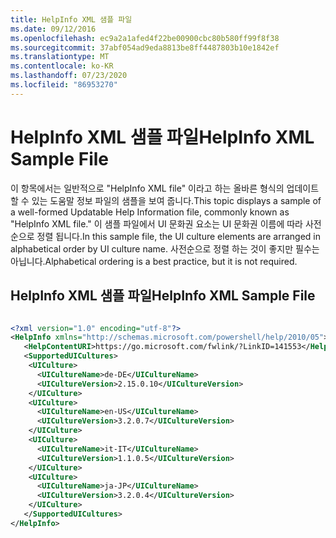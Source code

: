 ```yaml
---
title: HelpInfo XML 샘플 파일
ms.date: 09/12/2016
ms.openlocfilehash: ec9a2a1afed4f22be00900cbc80b580ff99f8f38
ms.sourcegitcommit: 37abf054ad9eda8813be8ff4487803b10e1842ef
ms.translationtype: MT
ms.contentlocale: ko-KR
ms.lasthandoff: 07/23/2020
ms.locfileid: "86953270"
---
```

# <a name="helpinfo-xml-sample-file"></a><span data-ttu-id="53ff2-102">HelpInfo XML 샘플 파일</span><span class="sxs-lookup"><span data-stu-id="53ff2-102">HelpInfo XML Sample File</span></span>

<span data-ttu-id="53ff2-103">이 항목에서는 일반적으로 "HelpInfo XML file" 이라고 하는 올바른 형식의 업데이트할 수 있는 도움말 정보 파일의 샘플을 보여 줍니다.</span><span class="sxs-lookup"><span data-stu-id="53ff2-103">This topic displays a sample of a well-formed Updatable Help Information file, commonly known as "HelpInfo XML file."</span></span> <span data-ttu-id="53ff2-104">이 샘플 파일에서 UI 문화권 요소는 UI 문화권 이름에 따라 사전순으로 정렬 됩니다.</span><span class="sxs-lookup"><span data-stu-id="53ff2-104">In this sample file, the UI culture elements are arranged in alphabetical order by UI culture name.</span></span> <span data-ttu-id="53ff2-105">사전순으로 정렬 하는 것이 좋지만 필수는 아닙니다.</span><span class="sxs-lookup"><span data-stu-id="53ff2-105">Alphabetical ordering is a best practice, but it is not required.</span></span>

## <a name="helpinfo-xml-sample-file"></a><span data-ttu-id="53ff2-106">HelpInfo XML 샘플 파일</span><span class="sxs-lookup"><span data-stu-id="53ff2-106">HelpInfo XML Sample File</span></span>

```xml

<?xml version="1.0" encoding="utf-8"?>
<HelpInfo xmlns="http://schemas.microsoft.com/powershell/help/2010/05">
   <HelpContentURI>https://go.microsoft.com/fwlink/?LinkID=141553</HelpContentURI>
   <SupportedUICultures>
    <UICulture>
      <UICultureName>de-DE</UICultureName>
      <UICultureVersion>2.15.0.10</UICultureVersion>
    </UICulture>
    <UICulture>
      <UICultureName>en-US</UICultureName>
      <UICultureVersion>3.2.0.7</UICultureVersion>
    </UICulture>
    <UICulture>
      <UICultureName>it-IT</UICultureName>
      <UICultureVersion>1.1.0.5</UICultureVersion>
    </UICulture>
    <UICulture>
      <UICultureName>ja-JP</UICultureName>
      <UICultureVersion>3.2.0.4</UICultureVersion>
    </UICulture>
   </SupportedUICultures>
</HelpInfo>

```
